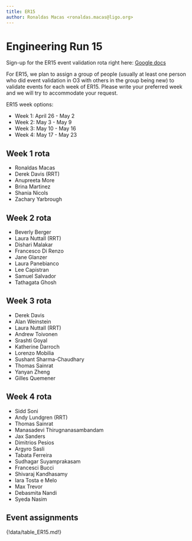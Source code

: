 ```yaml
---
title: ER15
author: Ronaldas Macas <ronaldas.macas@ligo.org>
---
```


# Engineering Run 15

Sign-up for the ER15 event validation rota right here: [Google docs](https://docs.google.com/document/d/12Uze0Nsooh6DRdwW4JIgeHs03iZJa604K7ciOnjOC_s/edit#heading=h.o8ehn7snuxop)

For ER15, we plan to assign a group of people (usually at least one person who did event validation in O3 with others in the group being new) to validate events for each week of ER15. Please write your preferred week and we will try to accommodate your request.

ER15 week options:

- Week 1: April 26 - May 2
- Week 2: May 3 - May 9
- Week 3: May 10 - May 16
- Week 4: May 17 - May 23

## Week 1 rota 
- Ronaldas Macas
- Derek Davis (RRT)
- Anupreeta More
- Brina Martinez
- Shania Nicols
- Zachary Yarbrough

## Week 2 rota 
- Beverly Berger
- Laura Nuttall (RRT)
- Dishari Malakar
- Francesco Di Renzo
- Jane Glanzer
- Laura Panebianco
- Lee Capistran
- Samuel Salvador
- Tathagata Ghosh

## Week 3 rota 
- Derek Davis
- Alan Weinstein
- Laura Nuttall (RRT)
- Andrew Toivonen
- Srashti Goyal
- Katherine Darroch
- Lorenzo Mobilia
- Sushant Sharma-Chaudhary
- Thomas Sainrat
- Yanyan Zheng
- Gilles Quemener

## Week 4 rota 
- Sidd Soni
- Andy Lundgren (RRT)
- Thomas Sainrat
- Manasadevi Thirugnanasambandam
- Jax Sanders
- Dimitrios Pesios
- Argyro Sasli
- Tabata Ferreira
- Sudhagar Suyamprakasam
- Francesci Bucci
- Shivaraj Kandhasamy
- Iara Tosta e Melo
- Max Trevor
- Debasmita Nandi
- Syeda Nasim

## Event assignments

{!data/table_ER15.md!}
